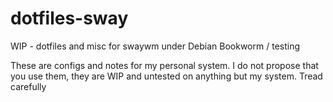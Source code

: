 # dotfiles-sway
WIP - dotfiles and misc for swaywm under Debian Bookworm / testing


These are configs and notes for my personal system.
I do not propose that you use them, they are WIP and untested on anything but my system.
Tread carefully
